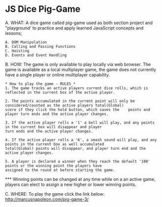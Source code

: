 # JS Dice Pig-Game

A. WHAT:
A dice game called pig-game used as both section project  and "playground' to practice and apply learned JavaScript concepts and lessons;

	A. DOM Manipulation
	B. Calling and Passing Functions
	C. Hoisting
	D. Events and Event Handling
	
	

B. HOW:
The game is only available to play locally via web browser.
The game is available as a local multiplayer game, the game does not currently have a single player or online multiplayer capability.

    * How to play the game - RULES *
	1. The game tracks an active players current dice rolls, which is reflected in the current box of the active player.
	
	2. The points accumulated in the current point will only be considered/counted as the active players total(Global) 
	score if they click the hold button, which saves the	points and player turn ends and the active player changes.
	
	3. If the active player rolls a '1' a bell will play, and any points in the current box will disappear and player 
	turn ends and the active player changes.
	
	4. If the active player rolls a '6', a smash sound will play, and any points in the current box as well accumulated 
	total(Global) points will disappear, and player turn end and the active player changes.
	
	5. A player is declared a winner when they reach the default '100' points or the winning point the players have 
	assigned to the round at before starting the game.
	
*** Winning points can be changed at any time while on a an active game, players can elect to assign a new higher or lower winning points.
	


C. WHERE:
To play the game click the link below:   http://marcusnapoleon.com/pig-game-3/
	

